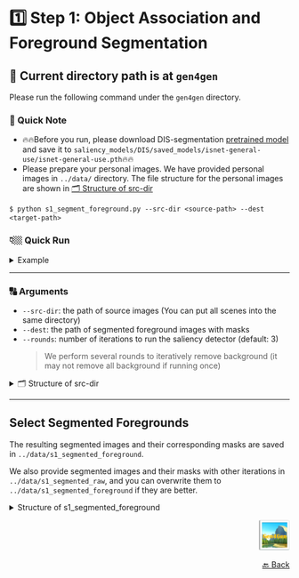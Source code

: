 # 1️⃣ Step 1: Object Association and Foreground Segmentation

## 🚩 Current directory path is at `gen4gen`
Please run the following command under the `gen4gen` directory.

### 🔖 Quick Note
- 🔥🔥Before you run, please download DIS-segmentation [pretrained model](https://drive.google.com/file/d/1XHIzgTzY5BQHw140EDIgwIb53K659ENH/view) and save it to `saliency_models/DIS/saved_models/isnet-general-use/isnet-general-use.pth`🔥🔥
- Please prepare your personal images. We have provided personal images in `../data/` directory. The file structure for the personal images are shown in <a href="#0">🗂 Structure of src-dir</a><br>

```bash=
$ python s1_segment_foreground.py --src-dir <source-path> --dest <target-path>
```

### 👇🏼 Quick Run
<details>
<summary>Example</summary>

```bash=
$ python s1_segment_foreground.py --src-dir ../data/s0_source_images --dest ../data/s1_segmented_foreground
```
</details>

---
### 🔠 Arguments

- `--src-dir`: the path of source images (You can put all scenes into the same directory)
- `--dest`: the path of segmented foreground images with masks
- `--rounds`: number of iterations to run the saliency detector (default: 3)
    > We perform several rounds to iteratively remove background (it may not remove all background if running once)

<details>
<summary><a name="0"></a>🗂 Structure of src-dir</summary>

```shell
../data/s0_source_images
└── cat_dog_houseplant_3objs
    ├── cat
    │   └── sergey-semin-agQhOHQipoE-unsplash.jpg
    ├── dog
    │   ├── Copy of 5.jpeg
    │   └── Copy of 6.jpeg
    └── houseplant
        ├── Copy of 1.png
        ├── Copy of 2.png
        ├── Copy of 3.png
        └── Copy of 5.png
└── [folder_of_other_scenes]
    ├── [object_name_1]
    │   ├── [image_name_1.jpg]
    │   ├── ...
    │   └── [image_name_n.jpeg]
    ...
    └── [oject_name_n]
```
</details>

---
## Select Segmented Foregrounds

The resulting segmented images and their corresponding masks are saved in `../data/s1_segmented_foreground`.

We also provide segmented images and their masks with other iterations in `../data/s1_segmented_raw`, and you can overwrite them to `../data/s1_segmented_foreground` if they are better.

<details>
<summary>Structure of s1_segmented_foreground</span></summary>

```shell
../data/s1_segmented_foreground
└── cat_dog_houseplant_3objs
    ├── cat
    │   ├── sergey-semin-agQhOHQipoE-unsplash_result_foreground_isnet.png
    │   └── sergey-semin-agQhOHQipoE-unsplash_result_mask_isnet.png
    ├── dog
    │   ├── Copy of 5_result_foreground_isnet.png
    │   ├── Copy of 5_result_mask_isnet.png
    │   ├── Copy of 6_result_foreground_isnet.png
    │   └── Copy of 6_result_mask_isnet.png
    └── houseplant
        ├── Copy of 1_result_foreground_isnet.png
        ├── Copy of 1_result_mask_isnet.png
        ├── Copy of 2_result_foreground_isnet.png
        ├── Copy of 2_result_mask_isnet.png
        ├── Copy of 3_result_foreground_isnet.png
        ├── Copy of 3_result_mask_isnet.png
        ├── Copy of 5_result_foreground_isnet.png
        └── Copy of 5_result_mask_isnet.png
```
</details>

<p align="right">
      <img src="../assets/Gen4GenLogo.png" alt="Logo" width="" height="55"/>
</p>

<p align="right"><a href="README.md">🔙 Back</a></p>
